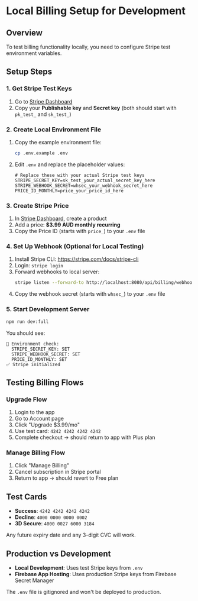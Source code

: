 # Local Billing Setup for Development

## Overview
To test billing functionality locally, you need to configure Stripe test environment variables.

## Setup Steps

### 1. Get Stripe Test Keys

1. Go to [Stripe Dashboard](https://dashboard.stripe.com/test/apikeys)
2. Copy your **Publishable key** and **Secret key** (both should start with `pk_test_` and `sk_test_`)

### 2. Create Local Environment File

1. Copy the example environment file:
   ```bash
   cp .env.example .env
   ```

2. Edit `.env` and replace the placeholder values:
   ```env
   # Replace these with your actual Stripe test keys
   STRIPE_SECRET_KEY=sk_test_your_actual_secret_key_here
   STRIPE_WEBHOOK_SECRET=whsec_your_webhook_secret_here
   PRICE_ID_MONTHLY=price_your_price_id_here
   ```

### 3. Create Stripe Price

1. In [Stripe Dashboard](https://dashboard.stripe.com/test/products), create a product
2. Add a price: **$3.99 AUD monthly recurring**
3. Copy the Price ID (starts with `price_`) to your `.env` file

### 4. Set Up Webhook (Optional for Local Testing)

1. Install Stripe CLI: https://stripe.com/docs/stripe-cli
2. Login: `stripe login`
3. Forward webhooks to local server:
   ```bash
   stripe listen --forward-to http://localhost:8080/api/billing/webhook
   ```
4. Copy the webhook secret (starts with `whsec_`) to your `.env` file

### 5. Start Development Server

```bash
npm run dev:full
```

You should see:
```
🔧 Environment check:
  STRIPE_SECRET_KEY: SET
  STRIPE_WEBHOOK_SECRET: SET  
  PRICE_ID_MONTHLY: SET
✅ Stripe initialized
```

## Testing Billing Flows

### Upgrade Flow
1. Login to the app
2. Go to Account page
3. Click "Upgrade $3.99/mo"
4. Use test card: `4242 4242 4242 4242`
5. Complete checkout → should return to app with Plus plan

### Manage Billing Flow  
1. Click "Manage Billing" 
2. Cancel subscription in Stripe portal
3. Return to app → should revert to Free plan

## Test Cards

- **Success**: `4242 4242 4242 4242`
- **Decline**: `4000 0000 0000 0002`
- **3D Secure**: `4000 0027 6000 3184`

Any future expiry date and any 3-digit CVC will work.

## Production vs Development

- **Local Development**: Uses test Stripe keys from `.env`
- **Firebase App Hosting**: Uses production Stripe keys from Firebase Secret Manager

The `.env` file is gitignored and won't be deployed to production.